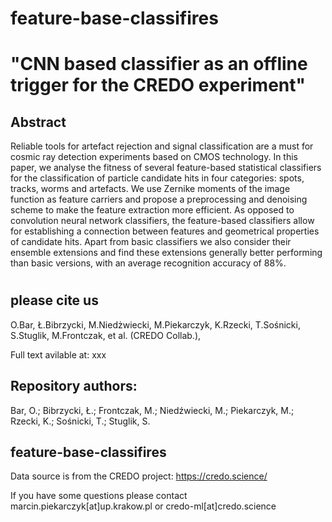 # feature-base-classifires




# "CNN based classifier as an offline trigger for the CREDO experiment"

## Abstract 
Reliable tools for artefact rejection and signal classification are a must for cosmic ray detection experiments based on CMOS technology. In this paper, we analyse the fitness of several feature-based statistical classifiers for the classification of particle candidate hits in four categories: spots, tracks, worms and artefacts. We use Zernike moments of the image function as feature carriers and propose a preprocessing and denoising scheme to make the feature extraction more efficient. As opposed to convolution neural network classifiers, the feature-based classifiers allow for establishing a connection between features and geometrical properties of candidate hits. Apart from basic classifiers we also consider their ensemble extensions and find these extensions generally better performing than basic versions, with an average recognition accuracy of 88%.


#

## please cite us
O.Bar, Ł.Bibrzycki, M.Niedżwiecki, M.Piekarczyk, K.Rzecki, T.Sośnicki, S.Stuglik, M.Frontczak, et al. (CREDO Collab.),

Full text avilable at: 
xxx

## Repository authors:
Bar, O.; Bibrzycki, Ł.; Frontczak, M.; Niedźwiecki, M.; Piekarczyk, M.; Rzecki, K.; Sośnicki, T.; Stuglik, S.

## feature-base-classifires

Data source is from the CREDO project: https://credo.science/

If you have some questions please contact marcin.piekarczyk[at]up.krakow.pl or credo-ml[at]credo.science

